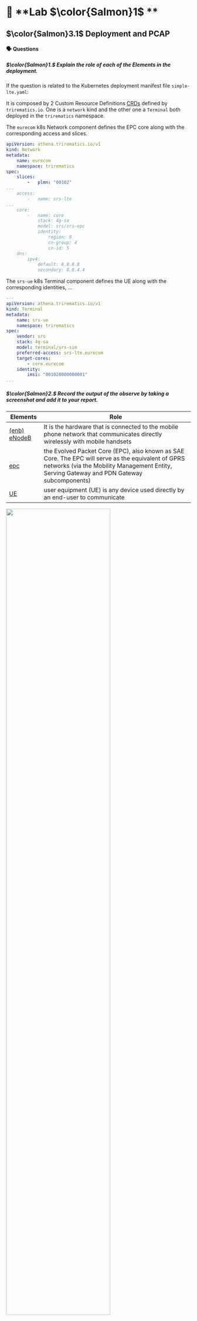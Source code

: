 # &#x1F9EA; **Lab $\color{Salmon}1$ **

## $\color{Salmon}3.1$ Deployment and PCAP


#### &#x1F5E3; Questions

##### $\color{Salmon}1.$ Explain the role of each of the Elements in the deployment.

If the question is related to the Kubernetes deployment manifest file `simple-lte.yaml`:

It is composed by 2 Custom Resource Definitions [CRDs](https://kubernetes.io/docs/tasks/extend-kubernetes/custom-resources/custom-resource-definitions/) defined by `trirematics.io`. One is a `network` kind and the other one a `Terminal` both deployed in the `trirematics` namespace.

The `eurecom` k8s Network component defines the  EPC core along with the corresponding access and slices.

```yaml
apiVersion: athena.trirematics.io/v1
kind: Network
metadata:
    name: eurecom
    namespace: trirematics
spec:
    slices:
        -   plmn: "00102"
...
    access:
        -   name: srs-lte
...
    core:
        -   name: core
            stack: 4g-sa
            model: srs/srs-epc
            identity:
                region: 0
                cn-group: 4
                cn-id: 5
    dns:
        ipv4:
            default: 8.8.8.8
            secondary: 8.8.4.4
```

The `srs-ue` k8s Terminal component defines the UE along with the corresponding identities, ...


```yaml
---
apiVersion: athena.trirematics.io/v1
kind: Terminal
metadata:
    name: srs-ue
    namespace: trirematics
spec:
    vendor: srs
    stack: 4g-sa
    model: terminal/srs-sim
    preferred-access: srs-lte.eurecom
    target-cores:
        - core.eurecom
    identity:
        imsi: "001020000000001"
...
```


##### $\color{Salmon}2.$ Record the output of the observe by taking a screenshot and add it to your report.


| Elements | Role |
|-|-|
| [(enb) eNodeB ](https://en.wikipedia.org/wiki/ENodeB) | It is the hardware that is connected to the mobile phone network that communicates directly wirelessly with mobile handsets  |
| [epc](https://en.wikipedia.org/wiki/System_Architecture_Evolution#Evolved_Packet_Core_(EPC)) | the Evolved Packet Core (EPC), also known as SAE Core. The EPC will serve as the equivalent of GPRS networks (via the Mobility Management Entity, Serving Gateway and PDN Gateway subcomponents) |
| [UE](https://en.wikipedia.org/wiki/User_equipment) | user equipment (UE) is any device used directly by an end-user to communicate | 

<img src=images/lte-observe-cluster.png width='75%' height='75%' > </img>


#### &#x1F5E3; Questions

##### $\color{Salmon}1.$  Explain what is each of the ports used for in 4G/5G interfaces and show the protocol stack.

```bash
udp_ports="2123 or 2152 or 5687 or 5847"; \
sctp_ports="38412 or 38472 or 36421 or 36412"; \
filter="(sctp port $sctp_ports) or (udp port $udp_ports)"
```
- [ ] an overview of the protocol stack.

### UDP Ports:
1. **UDP Port 2123:**
   - **Protocol:** GTP (GPRS Tunneling Protocol)
   - **Description:** GTP is used for the transmission of user and control plane data in GPRS (General Packet Radio Service) and UMTS (Universal Mobile Telecommunications System) networks. It is a key protocol for the establishment and maintenance of GPRS and UMTS tunnels.

2. **UDP Port 2152:**
   - **Protocol:** GTP-C (GPRS Tunneling Protocol - Control Plane)
   - **Description:** GTP-C is the control plane component of GTP, responsible for signaling and control functions. It is used to establish, modify, and release tunnels, as well as manage mobility and session information.

3. **UDP Port 5687:**
   - **Protocol:** PMIPv6 (Proxy Mobile IPv6)
   - **Description:** PMIPv6 is a protocol used for enabling network-based mobility management. It allows a mobile node to maintain its IP address when moving between different access networks. This is particularly useful in scenarios where the mobile node doesn't actively participate in the mobility signaling.

4. **UDP Port 5847:**
   - **Protocol:** Mobile IPv6 (Internet Protocol version 6)
   - **Description:** Mobile IPv6 is a standard protocol that enables mobile devices to move across networks while maintaining their IP addresses. It provides a mechanism for transparent routing of packets to and from mobile nodes in a way that is independent of their location in the network.

### SCTP Ports:
1. **SCTP Port 38412:**
   - **Protocol:** S1AP (S1 Application Part)
   - **Description:** S1AP is part of the LTE (Long-Term Evolution) protocol stack and is used for communication between eNodeBs (eNBs) and the Evolved Packet Core (EPC). It handles procedures related to the setup, maintenance, and release of bearers.

2. **SCTP Port 38472:**
   - **Protocol:** X2AP (X2 Application Part)
   - **Description:** X2AP is used for communication between eNodeBs in the LTE network. It supports functions related to the management of handovers and mobility between eNodeBs.

3. **SCTP Port 36421:**
   - **Protocol:** XwAP (Xw Application Part)
   - **Description:** XwAP is part of the LTE interface between evolved NodeBs (eNBs) and small cells. It plays a role in handover and mobility management.

4. **SCTP Port 36412:**
   - **Protocol:** S-GW Control Plane
   - **Description:** This port is likely associated with control plane communication between the eNodeB and the Serving Gateway (S-GW) in the LTE/EPC architecture.

### Protocol Stack Overview:
In 4G and 5G networks, the protocol stack involves multiple layers. Below is a simplified overview:

- **User Plane Stack (Typically UDP):**
  - IP (Internet Protocol)
  - UDP (User Datagram Protocol)
  - GTP (GPRS Tunneling Protocol)

- **Control Plane Stack (Typically SCTP):**
  - IP (Internet Protocol)
  - SCTP (Stream Control Transmission Protocol)
  - S1AP, X2AP, XwAP (Application Parts specific to the interfaces)

Note that the actual protocol stack may vary depending on the specific network architecture and the interfaces involved. The above overview provides a high-level understanding of the protocols and ports mentioned in the context of 4G and 5G networks.


##### $\color{Salmon}2.$  Investigate if there is any user traffic in the PCAP already and if any the type of the traffic (after the UE readiness).

| |
|-|
| <img src=images/lte-wireshark-DLT_USER-preferences.png  width='' height='' > </img> |
| <img src=images/lte-wireshark-SIB2-expanded.png         width='' height='' > </img> |
| <img src=images/lte-wireshark-S1AP.png  width='' height='' > </img> |
| <img src=images/lte-wireshark-S1SetupResponse.png  width='' height='' > </img> |
| <img src=images/lte-wireshark-InitialContextSetupResponse.png	  width='' height='' > </img> |
| <img src=images/lte-wireshark-InitialUEMessage.png      width='' height='' > </img> |
| <img src=images/lte-wireshark-Attach-Complete.png       width='' height='' > </img> |
| <img src=images/lte-wireshark-RRC-Connected.png      width='' height='' > </img> |

| |
|-|
| <img src=images/lte-wireshark-analyse-protocols.png  width='' height='' > </img> |
| <img src=images/lte-wireshark-MAC-LTE-expanded.png   width='' height='' > </img> |


##### $\color{Salmon}3.$  Generate some TCP DL traffic and measure the throughput via the --plot option.

```
cli test throughput srs-ue dl --plot -- gateway --time 180
```
<img src=images/throughput-dl.png  width='75%' height='75%' > </img>

```
cli test throughput srs-ue ul --plot -- gateway --time 180
```
<img src=images/throughput-ul.png  width='75%' height='75%' > </img>


##### $\color{Salmon}4.$  Explain the differences between the cell configuration of this lab and the previous lab.






```
kubectl exec --namespace trirematics deployment/srs-enb.srs-lte.eurecom --container toolbox -- tcpdump -i any -w - (sctp port 38412 or 38472 or 36421 or 36412) or (udp port 2123 or 2152 or 5687 or 5847)
```

```
cli extract pcap srs-enb.srs-lte.eurecom -- (sctp port 38412 or 38472 or 36421 or 36412) or (udp port 2123 or 2152 or 5687 or 5847)
```

```
cli remove network  ./simple-lte.yaml
```
<pre>
network.athena.trirematics.io "eurecom" deleted
terminal.athena.trirematics.io "srs-ue" deleted
</pre>

- [ ] Start the UI

```
cli test rtt ue1 -- -c 10 -s 768 12.1.1.1
```

```
cli test throughput ue1 dl -- gateway --time 60
```
> Returns:
```sql
------------------------------------------------------------
Client connecting to 12.1.1.1, TCP port 5001 with pid 52 (1 flows)
Write buffer size: 131072 Byte
TOS set to 0x0 (Nagle on)
TCP window size: 16.0 KByte (default)
------------------------------------------------------------
[  1] local 12.1.1.2%oaitun_ue0 port 49813 connected with 12.1.1.1 port 5001 (reverse) (sock=3) on 2023-11-22 15:20:59.814 (UTC)
[ ID] Interval        Transfer    Bandwidth       Reads=Dist
[ *1] 0.00-1.00 sec  3.28 MBytes  27.5 Mbits/sec  1154=1154:0:0:0:0:0:0:0
[ *1] 1.00-2.00 sec  6.09 MBytes  51.1 Mbits/sec  1550=1548:2:0:0:0:0:0:0
[ *1] 2.00-3.00 sec  8.53 MBytes  71.5 Mbits/sec  1907=1884:23:0:0:0:0:0:0
[ *1] 3.00-4.00 sec  8.50 MBytes  71.3 Mbits/sec  1953=1936:17:0:0:0:0:0:0
[ *1] 4.00-5.00 sec  8.60 MBytes  72.1 Mbits/sec  1993=1979:14:0:0:0:0:0:0
[ *1] 5.00-6.00 sec  8.66 MBytes  72.6 Mbits/sec  2302=2295:7:0:0:0:0:0:0
[ *1] 6.00-7.00 sec  8.82 MBytes  74.0 Mbits/sec  2352=2342:10:0:0:0:0:0:0
[ *1] 7.00-8.00 sec  8.62 MBytes  72.3 Mbits/sec  2204=2186:18:0:0:0:0:0:0
[ *1] 8.00-9.00 sec  8.23 MBytes  69.0 Mbits/sec  1413=1378:11:0:0:0:0:0:24
[ *1] 9.00-10.00 sec  8.30 MBytes  69.6 Mbits/sec  1914=1889:18:0:0:1:0:0:6
[ *1] 10.00-11.00 sec  8.43 MBytes  70.7 Mbits/sec  2305=2300:5:0:0:0:0:0:0
[ *1] 11.00-12.00 sec  8.42 MBytes  70.6 Mbits/sec  2130=2113:17:0:0:0:0:0:0
[ *1] 12.00-13.00 sec  8.18 MBytes  68.6 Mbits/sec  1958=1939:19:0:0:0:0:0:0
```

- Restart the cluster by changing the values


```
cli test rtt ue1 -- -c 10 -s 768 12.1.1.1
```
> Returns:
```
cli test throughput ue1 dl -- gateway --time 60 
Device "oaitun_ue0" does not exist.
```

```
cli test rtt ue1 -- -c 10 -s 768 12.1.1.1 
```
> Returns:
```
PING 12.1.1.1 (12.1.1.1) from 12.1.1.2 oaitun_ue0: 768(796) bytes of data.
776 bytes from 12.1.1.1: icmp_seq=1 ttl=64 time=18.2 ms
776 bytes from 12.1.1.1: icmp_seq=2 ttl=64 time=18.5 ms
776 bytes from 12.1.1.1: icmp_seq=3 ttl=64 time=17.9 ms
776 bytes from 12.1.1.1: icmp_seq=4 ttl=64 time=17.2 ms
776 bytes from 12.1.1.1: icmp_seq=5 ttl=64 time=16.7 ms
776 bytes from 12.1.1.1: icmp_seq=6 ttl=64 time=17.5 ms
776 bytes from 12.1.1.1: icmp_seq=7 ttl=64 time=19.8 ms
776 bytes from 12.1.1.1: icmp_seq=8 ttl=64 time=19.3 ms
776 bytes from 12.1.1.1: icmp_seq=9 ttl=64 time=20.5 ms
776 bytes from 12.1.1.1: icmp_seq=10 ttl=64 time=18.0 ms

--- 12.1.1.1 ping statistics ---
10 packets transmitted, 10 received, 0% packet loss, time 9011ms
rtt min/avg/max/mdev = 16.729/18.366/20.493/1.125 ms
```


## 4.1 TDD Pattern

#### &#x1F5E3; Questions

```mermaid
sequenceDiagram
# @startuml
# actor UE
# participant eNB
# participant MME

# note left of eNB: Initial Attach Request

UE -> eNB: RRC Connection Request
eNB -> MME: Initial UE Message
MME --> eNB: Initial Context Setup Request
eNB --> UE: RRC Connection Setup
UE -> eNB: RRC Connection Complete
eNB -> MME: Initial Context Setup Response
MME --> eNB: Initial Attach Accept

# note left of eNB: Attach Completed

UE -> eNB: Security Mode Command
eNB -> UE: Security Mode Complete
UE -> eNB: Attach Complete

# note left of eNB: Authentication and Security Setup Completed

UE -> eNB: Service Request
eNB -> MME: UE Capability Info Indication
MME --> eNB: Initial Context Setup Request (for service)
eNB --> UE: RRC Connection Reconfiguration
UE -> eNB: RRC Connection Reconfiguration Complete
eNB -> MME: Initial Context Setup Response (for service)
MME --> eNB: Service Accept

# note left of eNB: UE is now connected

UE -> eNB: Data Transfer
eNB -> MME: Data Received Indication
MME --> eNB: Modify Bearer Request
eNB --> UE: RRC Connection Reconfiguration (for bearer modification)
UE -> eNB: RRC Connection Reconfiguration Complete
eNB -> MME: Modify Bearer Response
MME --> eNB: Data Forwarding (modified bearer)

# note left of eNB: Data Transfer in Established Connection

UE -> eNB: UE Capability Enquiry
eNB -> MME: UE Capability Info Indication
MME --> eNB: UE Capability Info Acknowledge

# note left of eNB: UE Capability Exchange Completed

UE -> eNB: Initial Context Setup Request (after handover)
eNB -> MME: Handover Required
MME --> eNB: Handover Request Acknowledge
eNB --> UE: Handover Command
UE -> eNB: Handover Complete

# note left of eNB: Handover Completed

UE -> eNB: UE Context Release Request
eNB -> MME: UE Context Release Command
MME --> eNB: UE Context Release Complete

# note left of eNB: UE Released

# @enduml
```

##### $\color{Salmon}1.$  Draw a figure to show each of the patterns for the duration of one frame.

<img src=images/slots.png width='' height='' > </img>

```mermaid
sequenceDiagram
# participant UE
# participant MAC
# participant PhysicalLayer
# participant HigherLayers

# note over HigherLayers: Generate PDUs (User Data, Control Info)

HigherLayers -> MAC: Deliver PDUs
MAC -> MAC: Create MAC SDUs
MAC -> MAC: Map to Logical Channels (DL-SCH)
MAC -> MAC: Create Transport Blocks (TBs)
MAC -> MAC: Apply HARQ Process

# note over MAC: Multiple TBs may be multiplexed

MAC -> MAC: Multiplex TBs onto DL-SCH
MAC -> MAC: Apply Precoding

# note over MAC: Resource Allocation Decision

MAC -> MAC: Allocate Resources (RBs, MCS, Power)
MAC -> PhysicalLayer: Pass DL-SCH to Physical Layer
PhysicalLayer -> PhysicalLayer: Modulation, Coding
PhysicalLayer -> PhysicalLayer: Transmit over Air Interface

# note over UE: Receive DL-SCH
UE -> PhysicalLayer: Receive Signal
PhysicalLayer -> PhysicalLayer: Demodulation, Decoding
PhysicalLayer -> MAC: Deliver DL-SCH
MAC -> MAC: HARQ Feedback (ACK/NACK)

# note over HigherLayers: Process Received Data
HigherLayers -> HigherLayers: Extract Information
```


##### $\color{Salmon}2.$ On your figure, specify how the value of the min Rx-Tx slots is calculated.

##### $\color{Salmon}3.$  Calculate the total number of symbols in DL and UL per second for each of the patterns.

##### $\color{Salmon}4.$  Calculate the ratio of the DL symbols to the UL symbols for each of the patterns.

##### $\color{Salmon}5.$  Calculate the DL throughput as megabits per symbol for each of the patterns and justify why the values should be
close to each other.

## 4.2 ARFCN

#### &#x1F5E3; Questions

##### $\color{Salmon}1.$  Draw these two cells on a frequency axis. Mark the frequencies in MHz on the axis and show each cell with an interval.

<img src=images/two_cell_freq_axis.png width='' height='' > </img>

##### $\color{Salmon}2.$  Calculate the center frequency of each cell in MHz.

##### $\color{Salmon}3.$  How much of the bandwidth in percentage is overlapping between these two cells, causing interference?

To solve the interference problem, we could take two approaches:
1. Decrease the bandwidth of the second cell to avoid the overlapping.
2. Change the center frequency of the second cell to avoid the overlapping


First go with the first approach and use a 20MHz bandwidth for the second cell. Then measure the DL TCP throughput
again for the duration of 60 seconds for one of the UEs.


#### &#x1F5E3; Questions

##### $\color{Salmon}1.$  Draw these two cells on a frequency axis like before.

##### $\color{Salmon}2.$  Compare the throughput with the previous one and explain the difference.

##### $\color{Salmon}3.$  Considering both cells, would you consider the total throughput has been increased or decreased?

For the second option, consider the following three ARFCN numbers:
• 646000

<img src=images/Assertion-sa-data-plane-arfcn-646000.png width='' height='' > </img>

• 642667

<img src=images/Assertion-sa-data-plane-arfcn-642667.png width='' height='' > </img>

• 643000


#### &#x1F5E3; Questions

##### $\color{Salmon}1.$  Calculate the center frequency of each option in MHz.

##### $\color{Salmon}2.$  Draw these two cells on a frequency axis like before for each of the options.

##### $\color{Salmon}3.$  Compare the throughput with the previous ones and explain the differences.

## 4.3 Multiple UEs

#### &#x1F5E3; Questions

1. Explain the pattern seen in the plot for the first UE.

<img src=images/lab1-ue1-running.png    width=50% height=50% > </img>
<img src=images/lab1-ue1-ue2-just-closed.png width=50% height=50% > </img>
<img src=images/lab1-ue1-started2.png     width=50% height=50% > </img>
<img src=images/lab1-ue1-ue2-just-started2.png width=50% height=50% > </img>
<img src=images/lab1-ue1-started.png     width=50% height=50% > </img>
<img src=images/lab1-ue1-ue2-just-started3.png width=50% height=50% > </img>
<img src=images/lab1-ue1-ue2-both-closed.png width=50% height=50% > </img>
<img src=images/lab1-ue1-ue2-just-started4.png width=50% height=50% > </img>
<img src=images/lab1-ue1-ue2-both-opened.png width=50% height=50% > </img>
<img src=images/lab1-ue1-ue2-just-started.png width=50% height=50% > </img>
<img src=images/lab1-ue1-ue2-both-started.png width=50% height=50% > </img>


##### $\color{Salmon}2.$  Why adding the second UE has caused the throughput of the first UE to drop, even without any traffic for the second UE?

# References

```
k get all -A | grep -v trirematics | grep service
```
> Returns
```yaml
NAMESPACE     NAME                                                                      TYPE        CLUSTER-IP     EXTERNAL-IP   PORT(S)                                    AGE
default       service/kubernetes                                                        ClusterIP   10.2.192.1     <none>        443/TCP                                    4h28m
gmp-system    service/alertmanager                                                      ClusterIP   None           <none>        9093/TCP                                   4h27m
gmp-system    service/gmp-operator                                                      ClusterIP   10.2.212.221   <none>        8443/TCP,443/TCP                           4h27m
olm           service/operatorhubio-catalog                                             ClusterIP   10.2.216.234   <none>        50051/TCP                                  4h25m
olm           service/packageserver-service                                             ClusterIP   10.2.199.37    <none>        5443/TCP                                   4h25m
trirematics   service/athena-controller-manager-metrics-service                         ClusterIP   10.2.215.108   <none>        8443/TCP                                   4h23m
trirematics   service/athena-dns                                                        ClusterIP   10.2.238.62    <none>        53/UDP                                     4h23m
trirematics   service/athena-operator-service                                           ClusterIP   10.2.226.234   <none>        443/TCP                                    4h23m
trirematics   service/athena-operators-plane                                            ClusterIP   10.2.213.43    <none>        50051/TCP                                  4h24m
trirematics   service/athena-webhook-service                                            ClusterIP   10.2.204.193   <none>        443/TCP                                    4h23m
trirematics   service/flexric-sdl                                                       ClusterIP   10.2.225.119   <none>        3306/TCP                                   4h23m
trirematics   service/odin-controller-manager-metrics-service                           ClusterIP   10.2.208.32    <none>        8443/TCP                                   4h22m
trirematics   service/odin-controller-manager-service                                   ClusterIP   10.2.200.183   <none>        443/TCP                                    4h22m
trirematics   service/odin-operators-plane                                              ClusterIP   10.2.232.244   <none>        50051/TCP                                  4h23m
trirematics   service/odin-webhook-service                                              ClusterIP   10.2.240.29    <none>        443/TCP                                    4h22m
trirematics   service/tss04b2c941-4f0f-05ff-4381-2911fe5a4f19cd3f1724e307500fd991b2a7   ClusterIP   10.2.212.69    <none>        60001/TCP,36421/SCTP,36422/SCTP            38m
trirematics   service/tss162f99aa-ee55-c368-bfce-c24ceb0d54b30dbca16c60564e446f43954f   ClusterIP   10.2.255.175   <none>        60001/TCP,80/TCP,8805/UDP,2152/UDP         38m
trirematics   service/tss4a220919-b902-8eb7-d4d2-08e8e44990a2b899fa0cc203fbebfadea7e5   ClusterIP   10.2.205.31    <none>        60001/TCP,3306/TCP                         38m
trirematics   service/tss7c69bcc6-6cef-9de5-f217-5f19b9024b6eb6d89d266559da9aa69aa2b4   ClusterIP   10.2.202.162   <none>        60001/TCP,5201/TCP                         31m
trirematics   service/tss81534344-b275-1e86-421c-8be5b5f1b0e52217073c6f30fd7e777d4cea   ClusterIP   10.2.208.93    <none>        60001/TCP,5201/TCP                         33m
trirematics   service/tss9c8a657e-3d1e-8b82-287a-31cb9960deb81291779400ad975f39490bd0   ClusterIP   10.2.206.48    <none>        60001/TCP,38412/SCTP,80/TCP,8080/TCP       38m
trirematics   service/tssaa931721-bfba-b9f9-eadf-f8ee761712afd7f4bb41f7fc87689af373a9   ClusterIP   10.2.228.186   <none>        60001/TCP,2152/UDP,500/SCTP                38m
trirematics   service/tssad108cc9-b414-0c53-8d25-f4c5a34f911a89dcb0edf0d052d1e551850a   ClusterIP   10.2.213.198   <none>        60001/TCP,36422/SCTP                       37m
trirematics   service/tssbaf7a540-b953-1a7f-6e3c-bb3402542a79cc0dde524d9f0645b5d537e6   ClusterIP   10.2.198.36    <none>        60001/TCP,3306/TCP,9042/TCP                37m
trirematics   service/tssf948661b-27d5-3273-4511-8215230a21494a112e760ddcb0a987c9fad2   ClusterIP   10.2.231.124   <none>        60001/TCP,80/TCP,9090/TCP,8805/UDP         38m
trirematics   service/tssff9f1ed9-62fa-8621-27f4-a9cc16c716ac0449d6c9c06ae035a6981e2c   ClusterIP   10.2.194.82    <none>        60001/TCP,2152/UDP,38412/SCTP,38472/SCTP   38m
```


